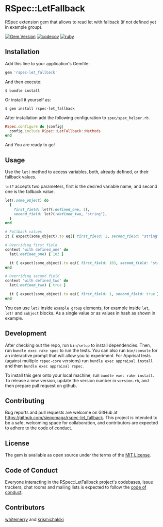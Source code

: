 # RSpec::LetFallback

RSpec extension gem that allows to read let with fallback (if not defined yet in example group).

[![Gem Version](https://badge.fury.io/rb/rspec-let_fallback.svg)](https://badge.fury.io/rb/rspec-let_fallback)
[![codecov](https://codecov.io/gh/siepomaga/rspec-let_fallback/branch/master/graph/badge.svg)](https://codecov.io/gh/siepomaga/rspec-let_fallback)
[![ruby](https://github.com/siepomaga/rspec-let_fallback/workflows/Ruby/badge.svg)](https://github.com/siepomaga/rspec-let_fallback/actions)

## Installation

Add this line to your application's Gemfile:

```ruby
gem 'rspec-let_fallback'
```

And then execute:

    $ bundle install

Or install it yourself as:

    $ gem install rspec-let_fallback

After installation add the following configuration to `spec/spec_helper.rb`.
```ruby
RSpec.configure do |config|
  config.include RSpec::LetFallback::Methods
end
```

And You are ready to go!
## Usage

Use the `let?` method to access variables, both, already defined, or their fallback values.

`let?` accepts two parameters, first is the desired variable name, and second one is the fallback value.
```ruby
let(:some_object) do
  {
    first_field: let?(:defined_one, 1),
    second_field: let?(:defined_two, "string"),
  }
end

# Fallback values
it { expect(some_object).to eq({ first_field: 1, second_field: "string" }) }

# Overriding first field
context "with defined_one" do
  let(:defined_one) { 103 }

  it { expect(some_object).to eq({ first_field: 103, second_field: "string" }) }
end

# Overriding second field
context "with defined_two" do
  let(:defined_two) { true }

  it { expect(some_object).to eq({ first_field: 1, second_field: true }) }
end
```

You can use `let?` inside `example group` elements, for example inside `let`, `let!` and `subject` blocks.
As a single value or as values in hash as shown in example.

## Development

After checking out the repo, run `bin/setup` to install dependencies. Then, run `bundle exec rake spec` to run the tests.
You can also run `bin/console` for an interactive prompt that will allow you to experiment.
For Apprisal tests (against multiple `rspec-core` versions) run `bundle exec appraisal install` and then `bundle exec appraisal rspec`.

To install this gem onto your local machine, run `bundle exec rake install`.
To release a new version, update the version number in `version.rb`, and then prepare pull request on github.

## Contributing

Bug reports and pull requests are welcome on GitHub at https://github.com/siepomaga/rspec-let_fallback. This project is intended to be a safe, welcoming space for collaboration, and contributors are expected to adhere to the [code of conduct](https://github.com/siepomaga/rspec-let_fallback/blob/master/CODE_OF_CONDUCT.md).


## License

The gem is available as open source under the terms of the [MIT License](https://github.com/siepomaga/rspec-let_fallback/blob/master/LICENSE.txt).

## Code of Conduct

Everyone interacting in the RSpec::LetFallback project's codebases, issue trackers, chat rooms and mailing lists is expected to follow the [code of conduct](https://github.com/siepomaga/rspec-let_fallback/blob/master/CODE_OF_CONDUCT.md).

## Contributors

[whitemerry](https://github.com/whitemerry) and [krismichalski](https://github.com/krismichalski)
